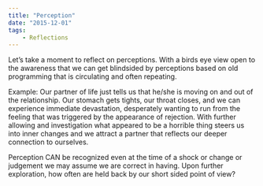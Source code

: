```yaml
---
title: "Perception"
date: "2015-12-01"
tags: 
    - Reflections
---
```


Let’s take a moment to reflect on perceptions. With a birds eye view open to the
awareness that we can get blindsided by perceptions based on old programming
that is circulating and often repeating.

Example: Our partner of life just tells us that he/she is moving on and out of
the relationship. Our stomach gets tights, our throat closes, and we can
experience immediate devastation, desperately wanting to run from the feeling
that was triggered by the appearance of rejection. With further allowing and
investigation what appeared to be a horrible thing steers us into inner changes
and we attract a partner that reflects our deeper connection to ourselves.

Perception CAN be recognized even at the time of a shock or change or judgement
we may assume we are correct in having. Upon further exploration, how often are
held back by our short sided point of view?
